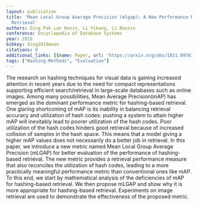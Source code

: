 ```yaml
---
layout: publication
title: 'Mean Local Group Average Precision (mlgap): A New Performance Metric For Hashing-based
  Retrieval'
authors: Ding Pak Lun Kevin, Li Yikang, Li Baoxin
conference: Encyclopedia of Database Systems
year: 2018
bibkey: ding2018mean
citations: 8
additional_links: [{name: Paper, url: 'https://arxiv.org/abs/1811.09763'}]
tags: ["Hashing-Methods", "Evaluation"]
---
```

The research on hashing techniques for visual data is gaining increased
attention in recent years due to the need for compact representations
supporting efficient search/retrieval in large-scale databases such as online
images. Among many possibilities, Mean Average Precision(mAP) has emerged as
the dominant performance metric for hashing-based retrieval. One glaring
shortcoming of mAP is its inability in balancing retrieval accuracy and
utilization of hash codes: pushing a system to attain higher mAP will
inevitably lead to poorer utilization of the hash codes. Poor utilization of
the hash codes hinders good retrieval because of increased collision of samples
in the hash space. This means that a model giving a higher mAP values does not
necessarily do a better job in retrieval. In this paper, we introduce a new
metric named Mean Local Group Average Precision (mLGAP) for better evaluation
of the performance of hashing-based retrieval. The new metric provides a
retrieval performance measure that also reconciles the utilization of hash
codes, leading to a more practically meaningful performance metric than
conventional ones like mAP. To this end, we start by mathematical analysis of
the deficiencies of mAP for hashing-based retrieval. We then propose mLGAP and
show why it is more appropriate for hashing-based retrieval. Experiments on
image retrieval are used to demonstrate the effectiveness of the proposed
metric.
